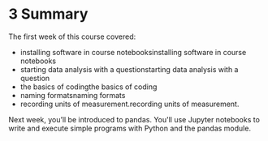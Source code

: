 # 3 Summary


The first week of this course covered:
* installing software in course notebooksinstalling software in course notebooks
* starting data analysis with a questionstarting data analysis with a question 
* the basics of codingthe basics of coding
* naming formatsnaming formats
* recording units of measurement.recording units of measurement.

Next week, you’ll be introduced to pandas. You'll use Jupyter notebooks to write and execute simple programs with Python and the pandas module. 

